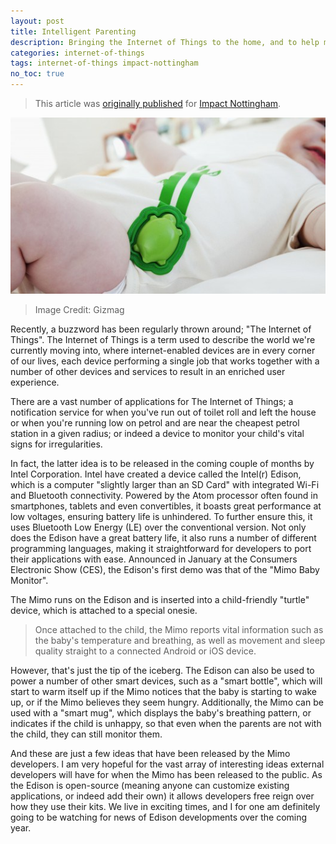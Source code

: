```yaml
---
layout: post
title: Intelligent Parenting
description: Bringing the Internet of Things to the home, and to help monitor your children.
categories: internet-of-things
tags: internet-of-things impact-nottingham
no_toc: true
---
```

> This article was [originally published](http://www.impactnottingham.com/2014/07/intelligent-parenting/) for [Impact Nottingham](http://www.impactnottingham.com).

![Intel Mimo](/assets/img/intel-mimo.jpg)

> Image Credit: Gizmag

Recently, a buzzword has been regularly thrown around; "The Internet of Things". The Internet of Things is a term used to describe the world we're currently moving into, where internet-enabled devices are in every corner of our lives, each device performing a single job that works together with a number of other devices and services to result in an enriched user experience.

There are a vast number of applications for The Internet of Things; a notification service for when you've run out of toilet roll and left the house or when you're running low on petrol and are near the cheapest petrol station in a given radius; or indeed a device to monitor your child's vital signs for irregularities.

In fact, the latter idea is to be released in the coming couple of months by Intel Corporation. Intel have created a device called the Intel(r) Edison, which is a computer "slightly larger than an SD Card" with integrated Wi-Fi and Bluetooth connectivity. Powered by the Atom processor often found in smartphones, tablets and even convertibles, it boasts great performance at low voltages, ensuring battery life is unhindered. To further ensure this, it uses Bluetooth Low Energy (LE) over the conventional version. Not only does the Edison have a great battery life, it also runs a number of different programming languages, making it straightforward for developers to port their applications with ease. Announced in January at the Consumers Electronic Show (CES), the Edison's first demo was that of the "Mimo Baby Monitor".

The Mimo runs on the Edison and is inserted into a child-friendly "turtle" device, which is attached to a special onesie.

> Once attached to the child, the Mimo reports vital information such as the baby's temperature and breathing, as well as movement and sleep quality straight to a connected Android or iOS device.

However, that's just the tip of the iceberg. The Edison can also be used to power a number of other smart devices, such as a "smart bottle", which will start to warm itself up if the Mimo notices that the baby is starting to wake up, or if the Mimo believes they seem hungry. Additionally, the Mimo can be used with a "smart mug", which displays the baby's breathing pattern, or indicates if the child is unhappy, so that even when the parents are not with the child, they can still monitor them.

And these are just a few ideas that have been released by the Mimo developers. I am very hopeful for the vast array of interesting ideas external developers will have for when the Mimo has been released to the public. As the Edison is open-source (meaning anyone can customize existing applications, or indeed add their own) it allows developers free reign over how they use their kits. We live in exciting times, and I for one am definitely going to be watching for news of Edison developments over the coming year.
